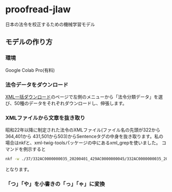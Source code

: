 # proofread-jlaw
日本の法令を校正するための機械学習モデル



## モデルの作り方
### 環境
Google Colab Pro(有料)
### 法令データをダウンロード
[XML一括ダウンロード](https://elaws.e-gov.go.jp/download/)のページで左側のメニューから「法令分類データ」を選び、50種のデータをそれぞれダウンロードし、伸張します。
### XMLファイルから文章を抜き取り
昭和22年以降に制定された法令のXMLファイル(ファイル名の先頭が322から364,401から
431,501から503)からSentenceタグの中身を抜き取ります。私の場合はnkfと、xml-twig-toolsパッケージの中にあるxml_grepを使いました。
コマンドを例示すると
```grepsentence.sh
nkf -w ./37/332AC0000000035_20200401_429AC0000000045/332AC0000000035_20200401_429AC0000000045.xml | xml_grep 'Sentence' --text_only /dev/stdin > ./37/332AC0000000035_20200401_429AC0000000045.sentence
```
となります。
### 「つ」「や」を小書きの「っ」「ゃ」に変換
